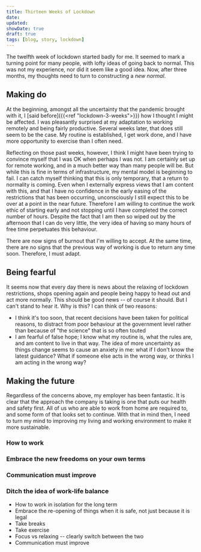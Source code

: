 ```yaml
---
title: Thirteen Weeks of Lockdown
date: 
updated: 
showDate: true
draft: true
tags: [blog, story, lockdown]
---
```


The twelfth week of lockdown started badly for me. It seemed to mark a turning point for many people, with lofty ideas of going back to normal. This was not my experience, nor did it seem like a good idea. Now, after three months, my thoughts need to turn to constructing a *new normal*. 

## Making do

At the beginning, amongst all the uncertainty that the pandemic brought with it, I [said before]({{<ref "lockdown-3-weeks">}}) how I thought I might be affected. I was pleasantly surprised at my adaptation to working remotely and being fairly productive. Several weeks later, that does still seem to be the case. My routine is established, I get work done, and I have more opportunity to exercise than I often need. 

Reflecting on those past weeks, however, I think I might have been trying to convince myself that I was OK when perhaps I was not. I am certainly set up for remote working, and in a much better way than many people will be. But while this is fine in terms of infrastructure, my mental model is beginning to fail. I can catch myself thinking that this is only temporary, that a return to normality is coming. Even when I externally express views that I am content with this, and that I have no confidence in the early easing of the restrictions that has been occurring, unconsciously I still expect this to be over at a point in the near future. Therefore I am willing to continue the work ethic of starting early and not stopping until I have completed the correct number of hours. Despite the fact that I am then so wiped out by the afternoon that I can do very little, the very idea of having so many hours of free time perpetuates this behaviour.

There are now signs of burnout that I'm willing to accept. At the same time, there are no signs that the previous way of working is due to return any time soon. Therefore, I must adapt. 

## Being fearful

It seems now that every day there is news about the relaxing of lockdown restrictions, shops opening again and people being happy to head out and act more normally. This should be good news -- of course it should. But I can't stand to hear it. Why is this? I can think of two reasons:

* I think it's too soon, that recent decisions have been taken for political reasons, to distract from poor behaviour at the government level rather than because of "the science" that is so often touted
* I am fearful of false hope; I know what my routine is, what the rules are, and am content to live in that way. The idea of more uncertainty as things change seems to cause an anxiety in me: what if I don't know the latest guidance? What if someone else acts in the wrong way, or thinks I am acting in the wrong way?

## Making the future

Regardless of the concerns above, my employer has been fantastic. It is clear that the approach the company is taking is one that puts our health and safety first. All of us who are able to work from home are required to, and some form of that looks set to continue. With that in mind then, I need to turn my mind to improving my living and working environment to make it more sustainable.

### How to work

### Embrace the new freedoms on your own terms

### Communication must improve

### Ditch the idea of work-life balance

* How to work in isolation for the long term
* Embrace the re-opening of things when it is safe, not just because it is legal
* Take breaks
* Take exercise
* Focus vs relaxing -- clearly switch between the two
* Communication must improve


